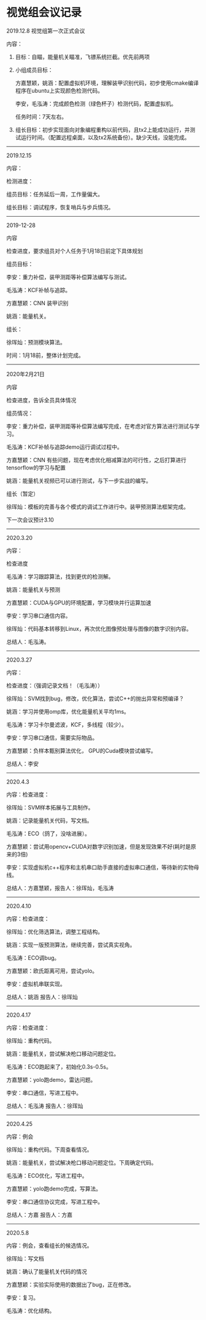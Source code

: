 # 视觉组会议记录

2019.12.8    视觉组第一次正式会议

内容：

1. 目标：自瞄，能量机关瞄准，飞镖系统拦截。优先前两项

2. 小组成员目标：

   方嘉慧颖，姚涵：配置虚拟机环境，理解装甲识别代码，初步使用cmake编译程序在ubuntu上实现颜色检测代码。

   李安，毛泓涛：完成颜色检测（绿色杯子）检测代码，配置虚拟机。

   任务时间：7天左右。

3. 组长目标：初步实现面向对象编程重构以前代码，且tx2上能成功运行，并测试运行时间。（配置远程桌面，以及tx2系统备份）。缺少天线，没能完成。

---

2019.12.15

内容：

检测进度：

组员目标：任务延后一周，工作量偏大。

组长目标：调试程序，恢复哨兵与步兵情况。

---

2019-12-28

内容

检查进度，要求组员对个人任务于1月18日前定下具体规划

组员目标：

李安：重力补偿，装甲测距等补偿算法编写与测试。

毛泓涛：KCF补帧与追踪。

方嘉慧颖：CNN 装甲识别

姚涵：能量机关。

组长：

徐珲灿：预测模块算法。

时间：1月18前，整体计划完成。


---


2020年2月21日

内容

检查进度，告诉全员具体情况

组员情况：

李安：重力补偿，装甲测距等补偿算法编写完成，在考虑对官方算法进行测试与学习。

毛泓涛：KCF补帧与追踪demo运行调试过程中。

方嘉慧颖：CNN 有些问题，现在考虑优化相减算法的可行性，之后打算进行tensorflow的学习与配置

姚涵：能量机关视频已可以进行测试，与下一步实战的编写。

组长（暂定）

徐珲灿：模板的完善与各个模式的调试工作进行中。装甲预测算法框架完成。

下一次会议预计3.10

---

2020.3.20

内容：

检查进度

毛泓涛：学习跟踪算法，找到更优的检测解。

姚涵：能量机关与预测

方嘉慧颖：CUDA与GPU的环境配置，学习模块并行运算加速

李安：学习串口通信内容。

徐珲灿：代码基本转移到Linux，再次优化图像预处理与图像的数字识别内容。

总结人：毛泓涛。

---

2020.3.27

内容：

检查进度：（强调记录文档！（毛泓涛））

徐珲灿：SVM找到bug，修改，优化算法，尝试C++的抛出异常和预编译？

姚涵：学习并使用omp库，优化能量机关平均1ms。

毛泓涛：学习卡尔曼滤波，KCF，多线程（较少）。

李安：学习串口通信，需要实际物品。

方嘉慧颖：负样本甄别算法优化， GPU的Cuda模块尝试编写。

总结人：李安

---

2020.4.3

内容：检查进度：

徐珲灿：SVM样本拓展与工具制作。

姚涵：记录能量机关代码，写文档。

毛泓涛：ECO（鸽了，没啥进展）。

方嘉慧颖：尝试用opencv+CUDA对数字识别加速，但是发现效果不好(耗时是原来的3倍)

李安：实现虚拟机c++程序和主机串口助手直接的虚拟串口通信，等待新的实物母线。



总结人：方嘉慧颖，报告人：徐珲灿，毛泓涛

---

2020.4.10

内容：检查进度：

徐珲灿：优化筛选算法，调整工程结构。

姚涵：实现一版预测算法，继续完善，尝试真实视角。

毛泓涛：ECO调bug。

方嘉慧颖：欧氏距离可用，尝试yolo。

李安：虚拟机串联实现。

总结人：姚涵    报告人：徐珲灿

---

2020.4.17

内容：检查进度：

徐珲灿：重构代码。

姚涵：能量机关，尝试解决枪口移动问题定位。

毛泓涛：ECO跑起来了，初始化0.3s-0.5s。

方嘉慧颖：yolo跑demo，雷达问题。

李安：串口通信，写进工程中。

总结人：毛泓涛  报告人：徐珲灿

---

2020.4.25

内容：例会

徐珲灿：重构代码。下周查看情况。

姚涵：能量机关，尝试解决枪口移动问题定位。下周确定代码。

毛泓涛：ECO优化，写进工程中。

方嘉慧颖：yolo跑demo完成，写算法。

李安：串口通信协议完成，写进工程中。

总结人：方嘉    报告人：方嘉

---

2020.5.8

内容：例会，查看组长的候选情况。

徐珲灿：写文档

姚涵：确认了能量机关代码的情况

方嘉慧颖：实验实际使用的数据出了bug，正在修改。

李安：复习。

毛泓涛：优化结构。
